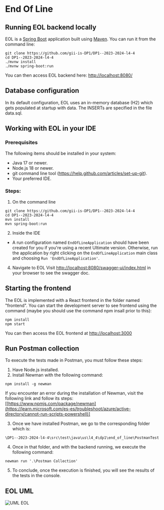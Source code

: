 # End Of Line

## Running EOL backend locally
EOL is a [Spring Boot](https://spring.io/guides/gs/spring-boot) application built using [Maven](https://spring.io/guides/gs/maven/). You can run it from the command line:

```
git clone https://github.com/gii-is-DP1/DP1--2023-2024-l4-4
cd DP1--2023-2024-l4-4
./mvnw install
./mvnw spring-boot:run
```

You can then access EOL backend here: [http://localhost:8080/](http://localhost:8080/swagger-ui/index.html)

## Database configuration

In its default configuration, EOL uses an in-memory database (H2) which
gets populated at startup with data. The INSERTs are specified in the file data.sql.

## Working with EOL in your IDE

### Prerequisites
The following items should be installed in your system:
* Java 17 or newer.
* Node.js 18 or newer.
* git command line tool (https://help.github.com/articles/set-up-git).
* Your preferred IDE.

### Steps:

1) On the command line
```
git clone https://github.com/gii-is-DP1/DP1--2023-2024-l4-4
cd DP1--2023-2024-l4-4
mvn install
mvn spring-boot:run
```

2) Inside the IDE

 - A run configuration named `EndOfLineApplication` should have been created for you if you're using a recent Ultimate
 version. Otherwise, run the application by right clicking on the `EndOfLineApplication` main class and choosing
 `Run 'EndOfLineApplication'`.

4) Navigate to EOL
Visit [http://localhost:8080/swagger-ui/index.html](http://localhost:8080/swagger-ui/index.html) in your browser to see the swagger doc.

## Starting the frontend

The EOL is implemented with a React frontend in the folder named "frontend".
You can start the development server to see frontend using the command (maybe you should use the command npm insall prior to this):
```
npm install
npm start
```

You can then access the EOL frontend at [http://localhost:3000](http://localhost:3000)

## Run Postman collection

To execute the tests made in Postman, you must follow these steps:

1) Have Node.js installed.
2) Install Newman with the following command:

```
npm install -g newman
```
If you encounter an error during the installation of Newman, visit the following link and follow its steps: [[https://www.npmjs.com/package/newman](https://learn.microsoft.com/es-es/troubleshoot/azure/active-directory/cannot-run-scripts-powershell)]

3) Once we have installed Postman, we go to the corresponding folder which is:
```
\DP1--2023-2024-l4-4\src\test\java\us\l4_4\dp1\end_of_line\PostmanTest
```
4) Once in that folder, and with the backend running, we execute the following command:
```
newman run '.\Postman Collection'
```
5) To conclude, once the execution is finished, you will see the results of the tests in the console.

## EOL UML
![UML EOL](https://github.com/gii-is-DP1/DP1--2023-2024-l4-4/assets/91954520/08c31bf0-80dc-4e62-b773-b6fe3df53e88)


